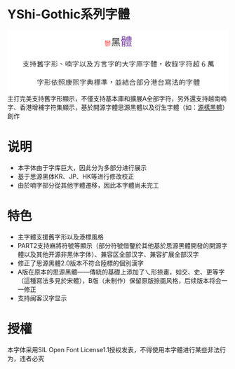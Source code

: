 # YShi-Gothic系列字體
![示例2.png](https://github.com/Steve-Yuu/YShi-Gothic-Project-Old/blob/main/%E6%A0%B7%E5%BC%A0/%E7%A4%BA%E4%BE%8B2.PNG)
主打完美支持舊字形顯示，不僅支持基本庫和擴展A全部字符，另外還支持越南喃字、香港增補字符集顯示，基於開源字體思源黑體以及衍生字體（如：[源樣黑體](https://github.com/ButTaiwan/genyog-font)）創作
# 说明
* 本字体由于字库巨大，因此分为多部分进行展示
* 基于思源黑体KR、JP、HK等进行修改校正
* 由於喃字部分從其他字體遷移，因此本字體尚未完工
# 特色
* 主字體支援舊字形以及港標風格
* PART2支持麻將符號等顯示（部分符號借鑒於其他基於思源黑體開發的開源字體以及其他开源非黑体字体）、兼容区全部汉字、兼容扩展全部汉字
* 修正了思源黑體2.0版本不符合陸標的個別漢字
* A版在原本的思源黑體——傳統的基礎上添加了乀形捺畫，如交、史、更等字（這種寫法多見於宋體），B版（未制作）保留原版捺画风格，后续版本将会一一修正
* 支持闽客汉字显示
# 授權
本字体采用SIL Open Font License1.1授权发表，不得使用本字體进行某些非法行为，违者必究
